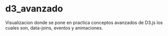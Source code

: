 # d3_avanzado
Visualizacion donde se pone en practica conceptos avanzados de D3.js los cuales son, data-joins, eventos y animaciones.
